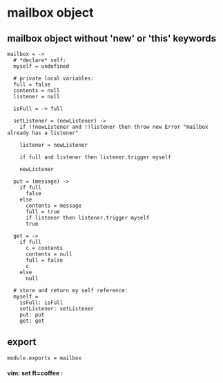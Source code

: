 # mailbox object

## mailbox object without 'new' or 'this' keywords

    mailbox = ->
      # *declare* self:
      myself = undefined

      # private local variables:
      full = false
      contents = null
      listener = null

      isFull = -> full

      setListener = (newListener) ->
        if !!newListener and !!listener then throw new Error "mailbox already has a listener"

        listener = newListener

        if full and listener then listener.trigger myself

        newListener

      put = (message) ->
        if full
          false
        else
          contents = message
          full = true
          if listener then listener.trigger myself
          true

      get = ->
        if full
          c = contents
          contents = null
          full = false
          c
        else
          null

      # store and return my self reference:
      myself =
        isFull: isFull
        setListener: setListener
        put: put
        get: get

## export

    module.exports = mailbox

#### vim: set ft=coffee :

